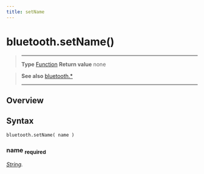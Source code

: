 ```yaml
---
title: setName
---
```

# bluetooth.setName()

> --------------------- ------------------------------------------------------------------------------------------
> __Type__              [Function](https://docs.coronalabs.com/api/type/Function.html)
> __Return value__      none


> __See also__          [bluetooth.*](/plugin/bluetooth/)
> --------------------- ------------------------------------------------------------------------------------------

## Overview

## Syntax

	bluetooth.setName( name )

### name <sub>required</sub>
_[String](https://docs.coronalabs.com/api/type/String.html)._
